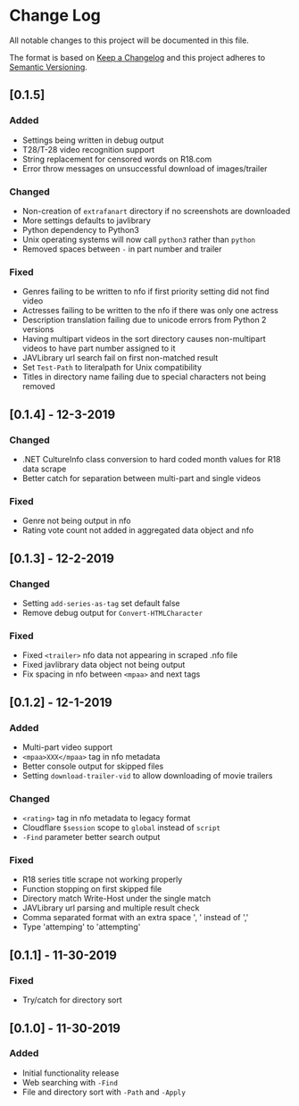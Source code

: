 # Change Log

All notable changes to this project will be documented in this file.

The format is based on [Keep a Changelog](http://keepachangelog.com/)
and this project adheres to [Semantic Versioning](http://semver.org/).

## [0.1.5]
### Added
 - Settings being written in debug output
 - T28/T-28 video recognition support
 - String replacement for censored words on R18.com
 - Error throw messages on unsuccessful download of images/trailer

### Changed
 - Non-creation of `extrafanart` directory if no screenshots are downloaded
 - More settings defaults to javlibrary
 - Python dependency to Python3
 - Unix operating systems will now call `python3` rather than `python`
 - Removed spaces between ` - ` in  part number and trailer

### Fixed
 - Genres failing to be written to nfo if first priority setting did not find video
 - Actresses failing to be written to the nfo if there was only one actress
 - Description translation failing due to unicode errors from Python 2 versions
 - Having multipart videos in the sort directory causes non-multipart videos to have part number assigned to it
 - JAVLibrary url search fail on first non-matched result
 - Set `Test-Path` to literalpath for Unix compatibility
 - Titles in directory name failing due to special characters not being removed

## [0.1.4] - 12-3-2019
### Changed
 - .NET CultureInfo class conversion to hard coded month values for R18 data scrape
 - Better catch for separation between multi-part and single videos

### Fixed
 - Genre not being output in nfo
 - Rating vote count not added in aggregated data object and nfo

## [0.1.3] - 12-2-2019
### Changed
 - Setting `add-series-as-tag` set default false
 - Remove debug output for `Convert-HTMLCharacter`

### Fixed
 - Fixed `<trailer>` nfo data not appearing in scraped .nfo file
 - Fixed javlibrary data object not being output
 - Fix spacing in nfo between `<mpaa>` and next tags

## [0.1.2] - 12-1-2019
### Added
 - Multi-part video support
 - `<mpaa>XXX</mpaa>` tag in nfo metadata
 - Better console output for skipped files
 - Setting `download-trailer-vid` to allow downloading of movie trailers

### Changed
 - `<rating>` tag in nfo metadata to legacy format
 - Cloudflare `$session` scope to `global` instead of `script`
 - `-Find` parameter better search output

### Fixed
 - R18 series title scrape not working properly
 - Function stopping on first skipped file
 - Directory match Write-Host under the single match
 - JAVLibrary url parsing and multiple result check
 - Comma separated format with an extra space ', ' instead of ','
 - Type 'attemping' to 'attempting'

## [0.1.1] - 11-30-2019
### Fixed
 - Try/catch for directory sort

## [0.1.0] - 11-30-2019
### Added
 - Initial functionality release
 - Web searching with `-Find`
 - File and directory sort with `-Path` and `-Apply`

